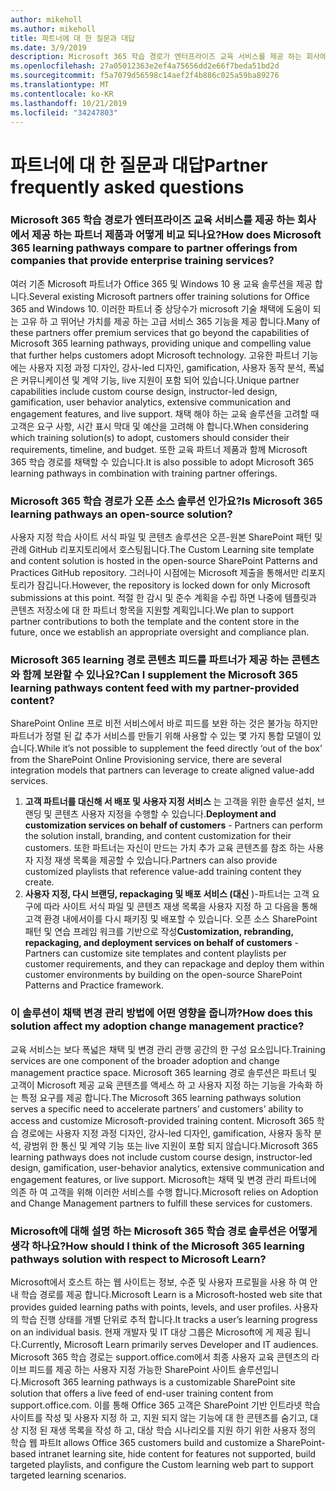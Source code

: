 ```yaml
---
author: mikeholl
ms.author: mikeholl
title: 파트너에 대 한 질문과 대답
ms.date: 3/9/2019
description: Microsoft 365 학습 경로가 엔터프라이즈 교육 서비스를 제공 하는 회사에서 제공 하는 파트너 제품과 어떻게 비교 되나요?
ms.openlocfilehash: 27a05012363e2ef4a75656dd2e66f7beda51bd2d
ms.sourcegitcommit: f5a7079d56598c14aef2f4b886c025a59ba89276
ms.translationtype: MT
ms.contentlocale: ko-KR
ms.lasthandoff: 10/21/2019
ms.locfileid: "34247803"
---
```

# <a name="partner-frequently-asked-questions"></a><span data-ttu-id="51e82-103">파트너에 대 한 질문과 대답</span><span class="sxs-lookup"><span data-stu-id="51e82-103">Partner frequently asked questions</span></span>

### <a name="how-does-microsoft-365-learning-pathways-compare-to-partner-offerings-from-companies-that-provide-enterprise-training-services"></a><span data-ttu-id="51e82-104">Microsoft 365 학습 경로가 엔터프라이즈 교육 서비스를 제공 하는 회사에서 제공 하는 파트너 제품과 어떻게 비교 되나요?</span><span class="sxs-lookup"><span data-stu-id="51e82-104">How does Microsoft 365 learning pathways compare to partner offerings from companies that provide enterprise training services?</span></span>
<span data-ttu-id="51e82-105">여러 기존 Microsoft 파트너가 Office 365 및 Windows 10 용 교육 솔루션을 제공 합니다.</span><span class="sxs-lookup"><span data-stu-id="51e82-105">Several existing Microsoft partners offer training solutions for Office 365 and Windows 10.</span></span> <span data-ttu-id="51e82-106">이러한 파트너 중 상당수가 microsoft 기술 채택에 도움이 되는 고유 하 고 뛰어난 가치를 제공 하는 고급 서비스 365 기능을 제공 합니다.</span><span class="sxs-lookup"><span data-stu-id="51e82-106">Many of these partners offer premium services that go beyond the capabilities of Microsoft 365 learning pathways, providing unique and compelling value that further helps customers adopt Microsoft technology.</span></span> <span data-ttu-id="51e82-107">고유한 파트너 기능에는 사용자 지정 과정 디자인, 강사-led 디자인, gamification, 사용자 동작 분석, 폭넓은 커뮤니케이션 및 계약 기능, live 지원이 포함 되어 있습니다.</span><span class="sxs-lookup"><span data-stu-id="51e82-107">Unique partner capabilities include custom course design, instructor-led design, gamification, user behavior analytics, extensive communication and engagement features, and live support.</span></span> <span data-ttu-id="51e82-108">채택 해야 하는 교육 솔루션을 고려할 때 고객은 요구 사항, 시간 표시 막대 및 예산을 고려해 야 합니다.</span><span class="sxs-lookup"><span data-stu-id="51e82-108">When considering which training solution(s) to adopt, customers should consider their requirements, timeline, and budget.</span></span> <span data-ttu-id="51e82-109">또한 교육 파트너 제품과 함께 Microsoft 365 학습 경로를 채택할 수 있습니다.</span><span class="sxs-lookup"><span data-stu-id="51e82-109">It is also possible to adopt Microsoft 365 learning pathways in combination with training partner offerings.</span></span>
 
### <a name="is-microsoft-365-learning-pathways-an-open-source-solution"></a><span data-ttu-id="51e82-110">Microsoft 365 학습 경로가 오픈 소스 솔루션 인가요?</span><span class="sxs-lookup"><span data-stu-id="51e82-110">Is Microsoft 365 learning pathways an open-source solution?</span></span>
<span data-ttu-id="51e82-111">사용자 지정 학습 사이트 서식 파일 및 콘텐츠 솔루션은 오픈-원본 SharePoint 패턴 및 관례 GitHub 리포지토리에서 호스팅됩니다.</span><span class="sxs-lookup"><span data-stu-id="51e82-111">The Custom Learning site template and content solution is hosted in the open-source SharePoint Patterns and Practices GitHub repository.</span></span> <span data-ttu-id="51e82-112">그러나이 시점에는 Microsoft 제출을 통해서만 리포지토리가 잠깁니다.</span><span class="sxs-lookup"><span data-stu-id="51e82-112">However, the repository is locked down for only Microsoft submissions at this point.</span></span> <span data-ttu-id="51e82-113">적절 한 감시 및 준수 계획을 수립 하면 나중에 템플릿과 콘텐츠 저장소에 대 한 파트너 항목을 지원할 계획입니다.</span><span class="sxs-lookup"><span data-stu-id="51e82-113">We plan to support partner contributions to both the template and the content store in the future, once we establish an appropriate oversight and compliance plan.</span></span>  

### <a name="can-i-supplement-the-microsoft-365-learning-pathways-content-feed-with-my-partner-provided-content"></a><span data-ttu-id="51e82-114">Microsoft 365 learning 경로 콘텐츠 피드를 파트너가 제공 하는 콘텐츠와 함께 보완할 수 있나요?</span><span class="sxs-lookup"><span data-stu-id="51e82-114">Can I supplement the Microsoft 365 learning pathways content feed with my partner-provided content?</span></span> 
<span data-ttu-id="51e82-115">SharePoint Online 프로 비전 서비스에서 바로 피드를 보완 하는 것은 불가능 하지만 파트너가 정렬 된 값 추가 서비스를 만들기 위해 사용할 수 있는 몇 가지 통합 모델이 있습니다.</span><span class="sxs-lookup"><span data-stu-id="51e82-115">While it’s not possible to supplement the feed directly ‘out of the box’ from the SharePoint Online Provisioning service, there are several integration models that partners can leverage to create aligned value-add services.</span></span>

1. <span data-ttu-id="51e82-116">**고객 파트너를 대신해 서 배포 및 사용자 지정 서비스** 는 고객을 위한 솔루션 설치, 브랜딩 및 콘텐츠 사용자 지정을 수행할 수 있습니다.</span><span class="sxs-lookup"><span data-stu-id="51e82-116">**Deployment and customization services on behalf of customers** - Partners can perform the solution install, branding, and content customization for their customers.</span></span> <span data-ttu-id="51e82-117">또한 파트너는 자신이 만드는 가치 추가 교육 콘텐츠를 참조 하는 사용자 지정 재생 목록을 제공할 수 있습니다.</span><span class="sxs-lookup"><span data-stu-id="51e82-117">Partners can also provide customized playlists that reference value-add training content they create.</span></span> 
2. <span data-ttu-id="51e82-118">**사용자 지정, 다시 브랜딩, repackaging 및 배포 서비스 (대신** )-파트너는 고객 요구에 따라 사이트 서식 파일 및 콘텐츠 재생 목록을 사용자 지정 하 고 다음을 통해 고객 환경 내에서이를 다시 패키징 및 배포할 수 있습니다. 오픈 소스 SharePoint 패턴 및 연습 프레임 워크를 기반으로 작성</span><span class="sxs-lookup"><span data-stu-id="51e82-118">**Customization, rebranding, repackaging, and deployment services on behalf of customers** - Partners can customize site templates and content playlists per customer requirements, and they can repackage and deploy them within customer environments by building on the open-source SharePoint Patterns and Practice framework.</span></span> 

### <a name="how-does-this-solution-affect-my-adoption-change-management-practice"></a><span data-ttu-id="51e82-119">이 솔루션이 채택 변경 관리 방법에 어떤 영향을 줍니까?</span><span class="sxs-lookup"><span data-stu-id="51e82-119">How does this solution affect my adoption change management practice?</span></span> 
<span data-ttu-id="51e82-120">교육 서비스는 보다 폭넓은 채택 및 변경 관리 관행 공간의 한 구성 요소입니다.</span><span class="sxs-lookup"><span data-stu-id="51e82-120">Training services are one component of the broader adoption and change management practice space.</span></span> <span data-ttu-id="51e82-121">Microsoft 365 learning 경로 솔루션은 파트너 및 고객이 Microsoft 제공 교육 콘텐츠를 액세스 하 고 사용자 지정 하는 기능을 가속화 하는 특정 요구를 제공 합니다.</span><span class="sxs-lookup"><span data-stu-id="51e82-121">The Microsoft 365 learning pathways solution serves a specific need to accelerate partners’ and customers’ ability to access and customize Microsoft-provided training content.</span></span> <span data-ttu-id="51e82-122">Microsoft 365 학습 경로에는 사용자 지정 과정 디자인, 강사-led 디자인, gamification, 사용자 동작 분석, 광범위 한 통신 및 계약 기능 또는 live 지원이 포함 되지 않습니다.</span><span class="sxs-lookup"><span data-stu-id="51e82-122">Microsoft 365 learning pathways does not include custom course design, instructor-led design, gamification, user-behavior analytics, extensive communication and engagement features, or live support.</span></span> <span data-ttu-id="51e82-123">Microsoft는 채택 및 변경 관리 파트너에 의존 하 여 고객을 위해 이러한 서비스를 수행 합니다.</span><span class="sxs-lookup"><span data-stu-id="51e82-123">Microsoft relies on Adoption and Change Management partners to fulfill these services for customers.</span></span> 

### <a name="how-should-i-think-of-the-microsoft-365-learning-pathways-solution-with-respect-to-microsoft-learn"></a><span data-ttu-id="51e82-124">Microsoft에 대해 설명 하는 Microsoft 365 학습 경로 솔루션은 어떻게 생각 하나요?</span><span class="sxs-lookup"><span data-stu-id="51e82-124">How should I think of the Microsoft 365 learning pathways solution with respect to Microsoft Learn?</span></span>
<span data-ttu-id="51e82-125">Microsoft에서 호스트 하는 웹 사이트는 정보, 수준 및 사용자 프로필을 사용 하 여 안내 학습 경로를 제공 합니다.</span><span class="sxs-lookup"><span data-stu-id="51e82-125">Microsoft Learn is a Microsoft-hosted web site that provides guided learning paths with points, levels, and user profiles.</span></span> <span data-ttu-id="51e82-126">사용자의 학습 진행 상태를 개별 단위로 추적 합니다.</span><span class="sxs-lookup"><span data-stu-id="51e82-126">It tracks a user’s learning progress on an individual basis.</span></span> <span data-ttu-id="51e82-127">현재 개발자 및 IT 대상 그룹은 Microsoft에 게 제공 됩니다.</span><span class="sxs-lookup"><span data-stu-id="51e82-127">Currently, Microsoft Learn primarily serves Developer and IT audiences.</span></span> <span data-ttu-id="51e82-128">Microsoft 365 학습 경로는 support.office.com에서 최종 사용자 교육 콘텐츠의 라이브 피드를 제공 하는 사용자 지정 가능한 SharePoint 사이트 솔루션입니다.</span><span class="sxs-lookup"><span data-stu-id="51e82-128">Microsoft 365 learning pathways is a customizable SharePoint site solution that offers a live feed of end-user training content from support.office.com.</span></span> <span data-ttu-id="51e82-129">이를 통해 Office 365 고객은 SharePoint 기반 인트라넷 학습 사이트를 작성 및 사용자 지정 하 고, 지원 되지 않는 기능에 대 한 콘텐츠를 숨기고, 대상 지정 된 재생 목록을 작성 하 고, 대상 학습 시나리오를 지원 하기 위한 사용자 정의 학습 웹 파트</span><span class="sxs-lookup"><span data-stu-id="51e82-129">It allows Office 365 customers build and customize a SharePoint-based intranet learning site, hide content for features not supported, build targeted playlists, and configure the Custom learning web part to support targeted learning scenarios.</span></span>
